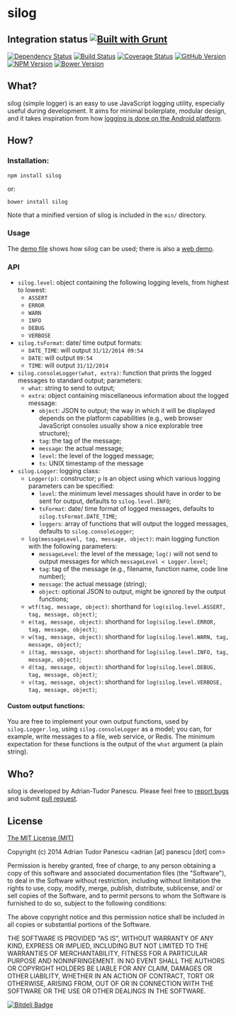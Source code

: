 # silog


## Integration status [![Built with Grunt](https://cdn.gruntjs.com/builtwith.png)](http://gruntjs.com/)

[![Dependency Status](https://gemnasium.com/adrianp/silog.png)](https://gemnasium.com/adrianp/silog)
[![Build Status](https://travis-ci.org/adrianp/silog.png?branch=master)](https://travis-ci.org/adrianp/silog)
[![Coverage Status](https://coveralls.io/repos/adrianp/silog/badge.png)](https://coveralls.io/r/adrianp/silog)
[![GitHub Version](https://badge.fury.io/gh/adrianp%2Fsilog.png)](http://badge.fury.io/gh/adrianp%2Fsilog)
[![NPM Version](https://badge.fury.io/js/silog.png)](http://badge.fury.io/js/silog)
[![Bower Version](https://badge.fury.io/bo/silog.png)](http://badge.fury.io/bo/silog)


## What?

silog (simple logger) is an easy to use JavaScript logging utility, especially
useful during development. It aims for minimal boilerplate, modular design, and
it takes inspiration from how
[logging is done on the Android platform](http://developer.android.com/reference/android/util/Log.html).


## How?

### Installation:

    npm install silog

or:

    bower install silog

Note that a minified version of silog is included in the `min/` directory.


### Usage

The [demo file](https://github.com/adrianp/silog/blob/master/src/demo/demo.js)
shows how silog can be used; there is also a
[web demo](https://github.com/adrianp/silog/blob/master/src/demo/www/index.html).


### API

* `silog.level`: object containing the following logging levels, from highest to lowest:
    * `ASSERT`
    * `ERROR`
    * `WARN`
    * `INFO`
    * `DEBUG`
    * `VERBOSE`
* `silog.tsFormat`: date/ time output formats:
    * `DATE_TIME`: will output `31/12/2014 09:54`
    * `DATE`: will output `09:54`
    * `TIME`: will output `31/12/2014`
* `silog.consoleLogger(what, extra)`: function that prints the logged messages
                                      to standard output; parameters:
    * `what`: string to send to output;
    * `extra`: object containing miscellaneous information about the logged
               message:
        * `object`: JSON to output; the way in which it will be displayed
                    depends on the platform capabilities (e.g., web browser
                    JavaScript consoles usually show a nice explorable tree
                    structure);
        * `tag`: the tag of the message;
        * `message`: the actual message;
        * `level`: the level of the logged message;
        * `ts`: UNIX timestamp of the message
* `silog.Logger`: logging class:
    * `Logger(p)`: constructor; `p` is an object using which various logging
                   parameters can be specified:
        * `level`: the minimum level messages should have in order to be sent
                   for output, defaults to `silog.level.INFO`;
        * `tsFormat`: date/ time format of logged messages, defaults to
                     `silog.tsFormat.DATE_TIME`;
        * `loggers`: array of functions that will output the logged messages,
                     defaults to `silog.consoleLogger`;
    * `log(messageLevel, tag, message, object)`: main logging function with the
                                                 following parameters:
        * `messageLevel`: the level of the message; `log()` will not send to
                          output messages for which
                          `messageLevel < Logger.level`;
        * `tag`: tag of the message (e.g., filename, function name, code line
                 number);
        * `message`: the actual message (string);
        * `object`: optional JSON to output, might be ignored by the output
                    functions;
    * `wtf(tag, message, object)`: shorthand for `log(silog.level.ASSERT, tag, message, object)`;
    * `e(tag, message, object)`: shorthand for `log(silog.level.ERROR, tag, message, object)`;
    * `w(tag, message, object)`: shorthand for `log(silog.level.WARN, tag, message, object)`;
    * `i(tag, message, object)`: shorthand for `log(silog.level.INFO, tag, message, object)`;
    * `d(tag, message, object)`: shorthand for `log(silog.level.DEBUG, tag, message, object)`;
    * `v(tag, message, object)`: shorthand for `log(silog.level.VERBOSE, tag, message, object)`;


#### Custom output functions:
You are free to implement your own output functions, used by `silog.Logger.log`,
using `silog.consoleLogger` as a model; you can, for example, write messages to
a file, web service, or Redis. The minimum expectation for these functions is
the output of the `what` argument (a plain string).

## Who?

silog is developed by Adrian-Tudor Panescu. Please feel free to
[report bugs](https://github.com/adrianp/silog/issues) and submit
[pull request](https://github.com/adrianp/silog/pulls).


## License

[The MIT License (MIT)](http://opensource.org/licenses/MIT)

Copyright (c) 2014 Adrian Tudor Panescu \<adrian [at] panescu [dot] com\>

Permission is hereby granted, free of charge, to any person obtaining a copy
of this software and associated documentation files (the "Software"), to deal
in the Software without restriction, including without limitation the rights
to use, copy, modify, merge, publish, distribute, sublicense, and/ or sell
copies of the Software, and to permit persons to whom the Software is
furnished to do so, subject to the following conditions:

The above copyright notice and this permission notice shall be included in
all copies or substantial portions of the Software.

THE SOFTWARE IS PROVIDED "AS IS", WITHOUT WARRANTY OF ANY KIND, EXPRESS OR
IMPLIED, INCLUDING BUT NOT LIMITED TO THE WARRANTIES OF MERCHANTABILITY,
FITNESS FOR A PARTICULAR PURPOSE AND NONINFRINGEMENT. IN NO EVENT SHALL THE
AUTHORS OR COPYRIGHT HOLDERS BE LIABLE FOR ANY CLAIM, DAMAGES OR OTHER
LIABILITY, WHETHER IN AN ACTION OF CONTRACT, TORT OR OTHERWISE, ARISING FROM,
OUT OF OR IN CONNECTION WITH THE SOFTWARE OR THE USE OR OTHER DEALINGS IN
THE SOFTWARE.



[![Bitdeli Badge](https://d2weczhvl823v0.cloudfront.net/adrianp/silog/trend.png)](https://bitdeli.com/free "Bitdeli Badge")
